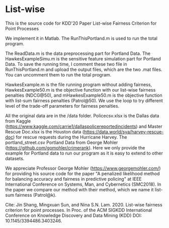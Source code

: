 # List-wise
This is the source code for KDD'20 Paper List-wise Fairness Criterion for Point Processes

We implement it in Matlab. The RunThisPortland.m is used to run the total program.

The ReadData.m is the data preprocessing part for Portland Data. The HawkesExampleSimu.m is the sensitive feature simulation part for Portland Data. To save the running time, I comment these two file in RunThisPortland.m and upload the output files, which are the two .mat files. You can uncomment them to run the total program.

HawkesExample.m is the file running program without adding fairness, HawkesExample50.m is the objective function with our list-wise fairness penalties (NDCG@50), and mHawkesExample50.m is the objective function with list-sum fairness penalties (Patrol@50). We use the loop to try different level of the trade-off parameters for fairness penalties.

All the original data are in the /data folder. Policecsv.xlsx is the Dallas data from Kaggle (https://www.kaggle.com/carrie1/dallaspolicereportedincidents) and Master Rescue Doc.xlsx is the Houston data (https://data.world/sya/harvey-rescue-doc) for rescue requests during the Hurricane Harvey. The portland_street.csv Portland Data from George Mohler (https://github.com/gomohler/crimerank). Here we only provide the example for Portland data to run our program as it is easy to extend to other datasets.

We appreciate Professor George Mohler (https://www.georgemohler.com/) for providing his source code for the paper "A penalized likelihood method for balancing accuracy and fairness in predictive policing" at IEEE International Conference on Systems, Man, and Cybernetics (SMC2018). In the paper we compare our method with their method, which we name it list-sum fairness (Patrol@k).

Cite: Jin Shang, Mingxuan Sun, and Nina S.N. Lam. 2020. List-wise fairness criterion for point processes. In Proc. of the ACM SIGKDD International Conference on Knowledge Discovery and Data Mining (KDD) DOI: 10.1145/3394486.3403246. 
